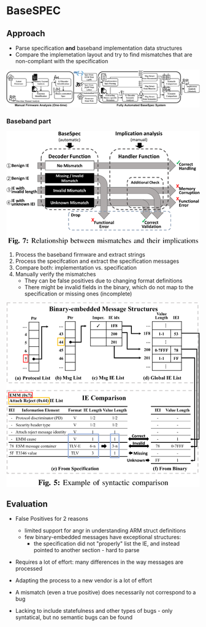 # BaseSPEC

## Approach

- Parse specification **and** baseband implementation data structures
- Compare the implemetation layout and try to find mismatches that are non-compliant with the specification

![BaseSPEC approach](../../../assets/basespec/approach.png)

### Baseband part

![Handling of message mismatches](../../../assets/basespec/handling.png)

1. Process the baseband firmware and extract strings
2. Process the specifcation and extract the specification messages
3. Compare both: implementation vs. specification
4. Manually verify the mismatches
    - They can be false positives due to changing format definitions
    - There might be invalid fields in the binary, which do not map to the specification or missing ones (incomplete)


![Example with all 4 cases](../../../assets/basespec/example.png)

## Evaluation

- False Positives for 2 reasons
    - limited support for angr in understanding ARM struct definitions
    - few binary-embedded messages have exceptional structures:
        - the specification did not "properly" list the IE, and instead pointed to another section - hard to parse

- Requires a lot of effort: many differences in the way messages are processed
- Adapting the process to a new vendor is a lot of effort

- A mismatch (even a true positive) does necessarily not correspond to a bug

- Lacking to include statefulness and other types of bugs - only syntatical, but no semantic bugs can be found
